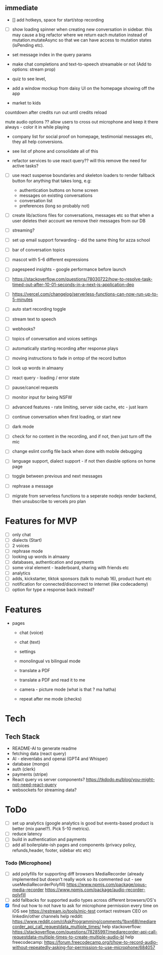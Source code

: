 ## immediate

- [] add hotkeys, space for start/stop recording

- [ ] show loading spinner when creating new conversation in sidebar.
      this may cause a big refactor where we return each mutation instead of mutation.mutateAsync so that we can have access to mutation states (isPending etc).

- set message index in the query params
- make chat completions and text-to-speech streamable or not (Add to options: stream prop)

- quiz to see level,
- add a window mockup from daisy UI on the homepage showing off the app

- market to kids

countdown after credits run out until credits reload

mute audio options ?? allow users to cross out microphone and keep it there always - color it in while playing

- company list for social proof on homepage, testimonial messages etc, they all help conversions.

- see list of phone and consolidate all of this

- refactor services to use react query?? will this remove the need for active tasks?

- [ ] use react suspense boundaries and skeleton loaders to render fallback button for anything that takes long, e.g:

  - authentication buttons on home screen
  - messages on existing conversations
  - conversation list
  - preferences (long so probably not)

- [ ] create lib/actions files for conversations, messages etc so that when a user deletes their account we remove their messages from our DB

- [ ] streaming?
- [ ] set up email support forwarding - did the same thing for azza school
- [ ] bar of conversation topics
- [ ] mascot with 5-6 different expressions
- [ ] pagespeed insights - google performance before launch

- [ ] https://stackoverflow.com/questions/78030722/how-to-resolve-task-timed-out-after-10-01-seconds-in-a-next-js-application-dep
- [ ] https://vercel.com/changelog/serverless-functions-can-now-run-up-to-5-minutes
- [ ] auto start recording toggle
- [ ] stream text to speech
- [ ] webhooks?
- [ ] topics of conversation and voices settings
- [ ] automatically starting recording after response plays
- [ ] moving instructions to fade in ontop of the record button
- [ ] look up words in almaany
- [ ] react query - loading / error state
- [ ] pause/cancel requests
- [ ] monitor input for being NSFW
- [ ] advanced features - rate limiting, server side cache, etc - just learn
- [ ] continue conversation when first loading, or start new
- [ ] dark mode
- [ ] check for no content in the recording, and if not, then just turn off the mic
- [ ] change eslint config file back when done with mobile debugging
- [ ] language support, dialect support - if not then diasble options on home page
- [ ] toggle between previous and next messages
- [ ] rephrase a message
- [ ] migrate from serverless functions to a seperate nodejs render backend, then unsubscribe to vercels pro plan

# Features for MVP

- [ ] only chat
- [ ] dialects (Start)
- [ ] 2 voices
- [ ] rephrase mode
- [ ] looking up words in almaany
- [ ] databases, authentication and payments
- [ ] some viral element - leaderboard, sharing with friends etc
- [ ] analytics
- [ ] adds, kickstarter, tiktok sponsors (talk to mohab 16), product hunt etc
- [ ] notification for connected/disconnect to internet (like codecademy)
- [ ] option for type a response back instead?

# Features

- pages

  - chat (voice)
  - chat (text)
  - settings

  - monolingual vs bilingual mode

  - translate a PDF
  - translate a PDF and read it to me
  - camera - picture mode (what is that ? ma hatha)
  - repeat after me mode (checks)

# Tech

## Tech Stack

- README-AI to generate readme
- fetching data (react query)
- AI - elevenlabs and openai (GPT4 and Whisper)
- database (mongo)
- auth (clerk)
- payments (stripe)
- React query vs server components?
  https://tkdodo.eu/blog/you-might-not-need-react-query
- websockets for streaming data?

# ToDo

- [ ] set up analytics (google analytics is good but events-based product is better (mix panel?). Pick 5-10 metrics).
- [ ] reduce latency
- [ ] build in authentication and payments
- [ ] add all boilerplate-ish pages and components (privacy policy, refunds,header, footer, sidebar etc etc)

### Todo (Microphone)

- [ ] add polyfills for supporting diff browsers MediaRecorder
      (already implemented but doesn't really work so its commented out - see useMediaRecorderPolyfill) https://www.npmjs.com/package/opus-media-recorder
      https://www.npmjs.com/package/audio-recorder-polyfill
- [ ] add fallbacks for supported audio types across different browsers/OS's
- [x] find out how to not have to ask for microphone permission every time on iOS
      see https://restream.io/tools/mic-test
      contact restream CEO on linkedin/other channels
      help reddit: https://www.reddit.com/r/AskProgramming/comments/1bxn68l/mediarecorder_api_call_requestdata_multiple_times/
      help stackoverflow: https://stackoverflow.com/questions/78285997/mediarecorder-api-call-requestdata-multiple-times-to-create-multiple-audio-bl
      help freecodecamp: https://forum.freecodecamp.org/t/how-to-record-audio-without-repeatedly-asking-for-permission-to-use-microphone/684057
